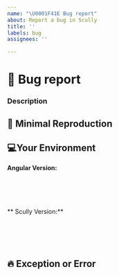 ```yaml
---
name: "\U0001F41E Bug report"
about: Report a bug in Scully
title: ''
labels: bug
assignees: ''

---
```


# 🐞 Bug report

### Description

## 🔬 Minimal Reproduction

## 💻Your Environment 
**Angular Version:**
<pre><code>
<!-- run `ng version` and paste output below -->
<!-- ✍️-->

</code></pre>

** Scully Version:**
<pre><code>
<!-- Check `package.json` and paste output below -->
<!-- ✍️-->

</code></pre>
## 🔥 Exception or Error
<pre><code>
<!-- If the issue is accompanied by an exception or an error, please share it below: -->
<!-- ✍️-->
</code></pre>
